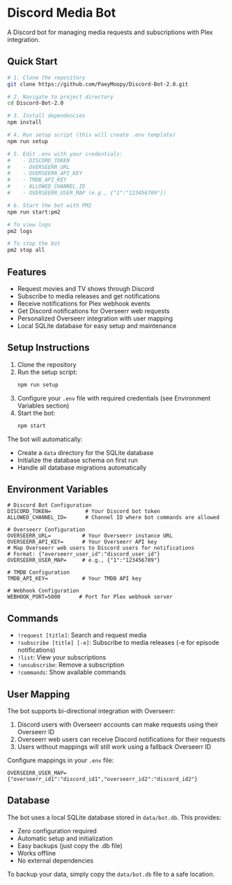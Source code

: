 # Discord Media Bot

A Discord bot for managing media requests and subscriptions with Plex integration.

## Quick Start

```bash
# 1. Clone the repository
git clone https://github.com/PaeyMoopy/Discord-Bot-2.0.git

# 2. Navigate to project directory
cd Discord-Bot-2.0

# 3. Install dependencies
npm install

# 4. Run setup script (this will create .env template)
npm run setup

# 5. Edit .env with your credentials:
#    - DISCORD_TOKEN
#    - OVERSEERR_URL
#    - OVERSEERR_API_KEY
#    - TMDB_API_KEY
#    - ALLOWED_CHANNEL_ID
#    - OVERSEERR_USER_MAP (e.g., {"1":"123456789"})

# 6. Start the bot with PM2
npm run start:pm2

# To view logs
pm2 logs

# To stop the bot
pm2 stop all
```

## Features

- Request movies and TV shows through Discord
- Subscribe to media releases and get notifications
- Receive notifications for Plex webhook events
- Get Discord notifications for Overseerr web requests
- Personalized Overseerr integration with user mapping
- Local SQLite database for easy setup and maintenance

## Setup Instructions

1. Clone the repository
2. Run the setup script:
   ```bash
   npm run setup
   ```
3. Configure your `.env` file with required credentials (see Environment Variables section)
4. Start the bot:
   ```bash
   npm start
   ```

The bot will automatically:
- Create a `data` directory for the SQLite database
- Initialize the database schema on first run
- Handle all database migrations automatically

## Environment Variables

```env
# Discord Bot Configuration
DISCORD_TOKEN=           # Your Discord bot token
ALLOWED_CHANNEL_ID=      # Channel ID where bot commands are allowed

# Overseerr Configuration
OVERSEERR_URL=          # Your Overseerr instance URL
OVERSEERR_API_KEY=      # Your Overseerr API key
# Map Overseerr web users to Discord users for notifications
# Format: {"overseerr_user_id":"discord_user_id"}
OVERSEERR_USER_MAP=     # e.g., {"1":"123456789"}

# TMDB Configuration
TMDB_API_KEY=           # Your TMDB API key

# Webhook Configuration
WEBHOOK_PORT=5000      # Port for Plex webhook server
```

## Commands

- `!request [title]`: Search and request media
- `!subscribe [title] [-e]`: Subscribe to media releases (-e for episode notifications)
- `!list`: View your subscriptions
- `!unsubscribe`: Remove a subscription
- `!commands`: Show available commands

## User Mapping

The bot supports bi-directional integration with Overseerr:
1. Discord users with Overseerr accounts can make requests using their Overseerr ID
2. Overseerr web users can receive Discord notifications for their requests
3. Users without mappings will still work using a fallback Overseerr ID

Configure mappings in your `.env` file:
```env
OVERSEERR_USER_MAP={"overseerr_id1":"discord_id1","overseerr_id2":"discord_id2"}
```

## Database

The bot uses a local SQLite database stored in `data/bot.db`. This provides:
- Zero configuration required
- Automatic setup and initialization
- Easy backups (just copy the .db file)
- Works offline
- No external dependencies

To backup your data, simply copy the `data/bot.db` file to a safe location.